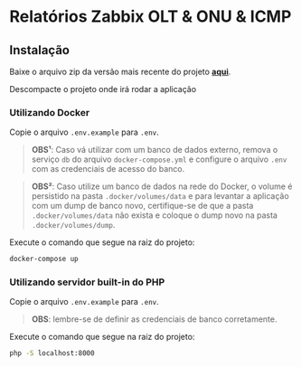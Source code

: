 # Relatórios Zabbix OLT & ONU & ICMP

## Instalação

Baixe o arquivo zip da versão mais recente do projeto **[aqui](https://github.com/lyseontech/zabbix-report/releases/latest)**.

Descompacte o projeto onde irá rodar a aplicação

### Utilizando Docker

Copie o arquivo `.env.example` para `.env`.

> **OBS¹**: Caso vá utilizar com um banco de dados externo, remova o serviço `db` do arquivo `docker-compose.yml` e configure o arquivo `.env` com as credenciais de acesso do banco.

> **OBS²**: Caso utilize um banco de dados na rede do Docker, o volume é persistido na pasta `.docker/volumes/data` e para levantar a aplicação com um dump de banco novo, certifique-se de que a pasta `.docker/volumes/data` não exista e coloque o dump novo na pasta `.docker/volumes/dump`.

Execute o comando que segue na raiz do projeto:

```bash
docker-compose up
```

### Utilizando servidor built-in do PHP

Copie o arquivo `.env.example` para `.env`.

> **OBS**: lembre-se de definir as credenciais de banco corretamente.

Execute o comando que segue na raiz do projeto:

```bash
php -S localhost:8000
```